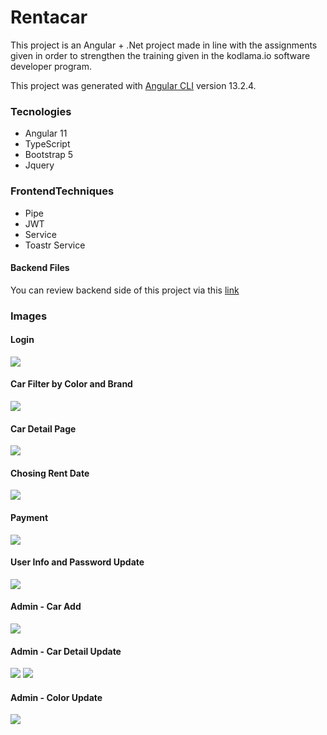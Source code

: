 # Rentacar
This project is an Angular + .Net project made in line with the assignments given in order to strengthen the training given
in the kodlama.io software developer program.
<br/>

This project was generated with [Angular CLI](https://github.com/angular/angular-cli) version 13.2.4.
<br/>
### Tecnologies
- Angular 11
- TypeScript
- Bootstrap 5
- Jquery


### FrontendTechniques
- Pipe
- JWT
- Service
- Toastr Service
#### Backend Files
You can review backend side of this project via this [link](https://github.com/Trkrkrl/ReCapProject/)



### Images

#### Login

<img src="https://github.com/Trkrkrl/rentacar-frontend/blob/master/images/login%20register.png?raw=true"/>

#### Car Filter by Color and Brand

<img src="https://github.com/Trkrkrl/rentacar-frontend/blob/master/images/brand%20and%20color%20filter%20bar.png?raw=true"/>

#### Car Detail Page
<img src="https://github.com/Trkrkrl/rentacar-frontend/blob/master/images/cardetail.png?raw=true"/>


#### Chosing Rent Date
<img src="https://github.com/Trkrkrl/rentacar-frontend/blob/master/images/cardetail%20chose%20date.png?raw=true"/>

#### Payment

<img src="https://github.com/Trkrkrl/rentacar-frontend/blob/master/images/payment%20screen.png?raw=true"/>

#### User Info and Password Update

<img src="https://github.com/Trkrkrl/rentacar-frontend/blob/master/images/user%20info%20update.png?raw=true"/>

#### Admin - Car Add 

<img src="https://github.com/Trkrkrl/rentacar-frontend/blob/master/images/Car%20add.png?raw=true"/>

#### Admin - Car Detail Update

<img src="https://github.com/Trkrkrl/rentacar-frontend/blob/master/images/car%20%20brand%20%20color%20update%20.png?raw=true"/>

<img src="https://github.com/Trkrkrl/rentacar-frontend/blob/master/images/car%20update.png"/>


#### Admin - Color Update

<img src="https://github.com/Trkrkrl/rentacar-frontend/blob/master/images/color%20update.png"/>


